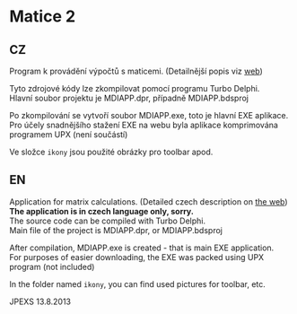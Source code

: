 # Matice 2

## CZ
Program k provádění výpočtů s maticemi. (Detailnější popis viz [web](https://jindrapetrik.github.io/matice/))

Tyto zdrojové kódy lze zkompilovat pomocí programu Turbo Delphi.  
Hlavní soubor projektu je MDIAPP.dpr, případně MDIAPP.bdsproj

Po zkompilování se vytvoří soubor MDIAPP.exe, toto je hlavní EXE aplikace.  
Pro účely snadnějšího stažení EXE na webu byla aplikace komprimována programem UPX (není součástí)

Ve složce `ikony` jsou použité obrázky pro toolbar apod.

## EN
Application for matrix calculations. (Detailed czech description on [the web](https://jindrapetrik.github.io/matice/))  
**The application is in czech language only, sorry.**  
The source code can be compiled with Turbo Delphi.  
Main file of the project is MDIAPP.dpr, or MDIAPP.bdsproj

After compilation, MDIAPP.exe is created - that is main EXE application.  
For purposes of easier downloading, the EXE was packed using UPX program (not included)

In the folder named `ikony`, you can find used pictures for toolbar, etc.


JPEXS 13.8.2013
